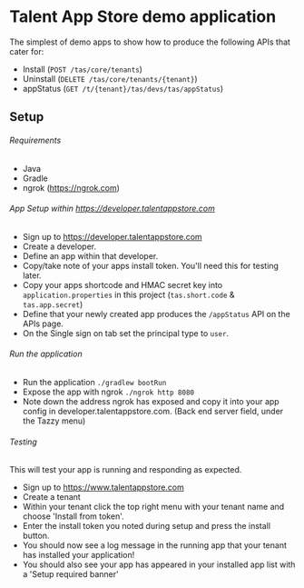 # Talent App Store demo application
The simplest of demo apps to show how to produce the following APIs that cater for:
 - Install (`POST /tas/core/tenants`) 
 - Uninstall (`DELETE /tas/core/tenants/{tenant}`)
 - appStatus (`GET /t/{tenant}/tas/devs/tas/appStatus`) 

## Setup
###### Requirements
- Java
- Gradle
- ngrok (https://ngrok.com)

###### App Setup within https://developer.talentappstore.com
- Sign up to https://developer.talentappstore.com
- Create a developer.
- Define an app within that developer.
- Copy/take note of your apps install token. You'll need this for testing later.
- Copy your apps shortcode and HMAC secret key into `application.properties` in this project (`tas.short.code` & `tas.app.secret`)
- Define that your newly created app produces the `/appStatus` API on the APIs page.
- On the Single sign on tab set the principal type to `user`.

###### Run the application
- Run the application `./gradlew bootRun`
- Expose the app with ngrok `./ngrok http 8080`
- Note down the address ngrok has exposed and copy it into your app config in developer.talentappstore.com. (Back end server field, under the Tazzy menu)

###### Testing
This will test your app is running and responding as expected.
- Sign up to https://www.talentappstore.com
- Create a tenant
- Within your tenant click the top right menu with your tenant name and choose 'Install from token'.
- Enter the install token you noted during setup and press the install button.
- You should now see a log message in the running app that your tenant has installed your application!
- You should also see your app has appeared in your installed app list with a 'Setup required banner'
